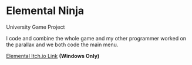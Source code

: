 # Elemental Ninja
University Game Project
<p>
I code and combine the whole game and my other programmer worked on the parallax and we both code the main menu.
</p>

[Elemental Itch.io Link](https://axiathedeveloper.itch.io/elementalninja)
**(Windows Only)**

